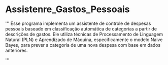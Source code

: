 # Assistenre_Gastos_Pessoais
'''
Esse programa implementa um assistente de controle de despesas pessoais baseado em classificação automática de categorias a partir de descrições de gastos. Ele utiliza técnicas de Processamento de Linguagem Natural (PLN) e Aprendizado de Máquina, especificamente o modelo Naive Bayes, para prever a categoria de uma nova despesa com base em dados anteriores.

'''
